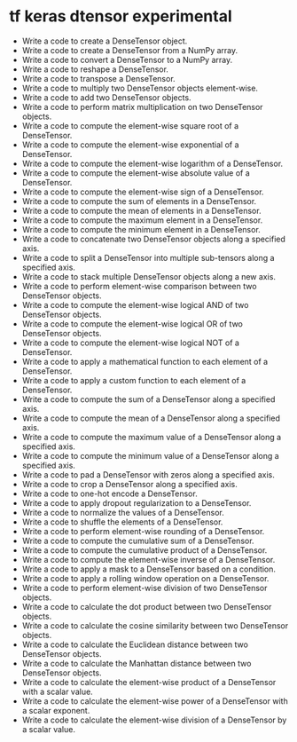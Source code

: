 # tf keras dtensor experimental

- Write a code to create a DenseTensor object.
- Write a code to create a DenseTensor from a NumPy array.
- Write a code to convert a DenseTensor to a NumPy array.
- Write a code to reshape a DenseTensor.
- Write a code to transpose a DenseTensor.
- Write a code to multiply two DenseTensor objects element-wise.
- Write a code to add two DenseTensor objects.
- Write a code to perform matrix multiplication on two DenseTensor objects.
- Write a code to compute the element-wise square root of a DenseTensor.
- Write a code to compute the element-wise exponential of a DenseTensor.
- Write a code to compute the element-wise logarithm of a DenseTensor.
- Write a code to compute the element-wise absolute value of a DenseTensor.
- Write a code to compute the element-wise sign of a DenseTensor.
- Write a code to compute the sum of elements in a DenseTensor.
- Write a code to compute the mean of elements in a DenseTensor.
- Write a code to compute the maximum element in a DenseTensor.
- Write a code to compute the minimum element in a DenseTensor.
- Write a code to concatenate two DenseTensor objects along a specified axis.
- Write a code to split a DenseTensor into multiple sub-tensors along a specified axis.
- Write a code to stack multiple DenseTensor objects along a new axis.
- Write a code to perform element-wise comparison between two DenseTensor objects.
- Write a code to compute the element-wise logical AND of two DenseTensor objects.
- Write a code to compute the element-wise logical OR of two DenseTensor objects.
- Write a code to compute the element-wise logical NOT of a DenseTensor.
- Write a code to apply a mathematical function to each element of a DenseTensor.
- Write a code to apply a custom function to each element of a DenseTensor.
- Write a code to compute the sum of a DenseTensor along a specified axis.
- Write a code to compute the mean of a DenseTensor along a specified axis.
- Write a code to compute the maximum value of a DenseTensor along a specified axis.
- Write a code to compute the minimum value of a DenseTensor along a specified axis.
- Write a code to pad a DenseTensor with zeros along a specified axis.
- Write a code to crop a DenseTensor along a specified axis.
- Write a code to one-hot encode a DenseTensor.
- Write a code to apply dropout regularization to a DenseTensor.
- Write a code to normalize the values of a DenseTensor.
- Write a code to shuffle the elements of a DenseTensor.
- Write a code to perform element-wise rounding of a DenseTensor.
- Write a code to compute the cumulative sum of a DenseTensor.
- Write a code to compute the cumulative product of a DenseTensor.
- Write a code to compute the element-wise inverse of a DenseTensor.
- Write a code to apply a mask to a DenseTensor based on a condition.
- Write a code to apply a rolling window operation on a DenseTensor.
- Write a code to perform element-wise division of two DenseTensor objects.
- Write a code to calculate the dot product between two DenseTensor objects.
- Write a code to calculate the cosine similarity between two DenseTensor objects.
- Write a code to calculate the Euclidean distance between two DenseTensor objects.
- Write a code to calculate the Manhattan distance between two DenseTensor objects.
- Write a code to calculate the element-wise product of a DenseTensor with a scalar value.
- Write a code to calculate the element-wise power of a DenseTensor with a scalar exponent.
- Write a code to calculate the element-wise division of a DenseTensor by a scalar value.